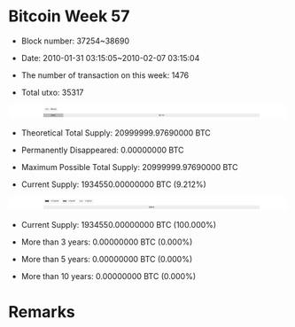 # Bitcoin Week 57

- Block number: 37254~38690

- Date: 2010-01-31 03:15:05~2010-02-07 03:15:04

- The number of transaction on this week: 1476

- Total utxo: 35317

![](../images/mined_week57.png)

- Theoretical Total Supply: 20999999.97690000 BTC

- Permanently Disappeared: 0.00000000 BTC

- Maximum Possible Total Supply: 20999999.97690000 BTC

- Current Supply: 1934550.00000000 BTC (9.212%)

![](../images/year_week57.png)


- Current Supply: 1934550.00000000 BTC (100.000%)

- More than 3 years: 0.00000000 BTC (0.000%)

- More than 5 years: 0.00000000 BTC (0.000%)

- More than 10 years: 0.00000000 BTC (0.000%)

# Remarks

